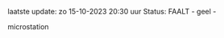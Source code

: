 laatste update: 
zo 15-10-2023 20:30   uur 
Status: FAALT - geel - 
<div class="service Y">microstation</div>